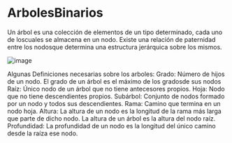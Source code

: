 # ArbolesBinarios
Un árbol es una colección de elementos de un tipo determinado, cada uno de loscuales se almacena en un nodo. Existe una relación de paternidad entre los nodosque determina una estructura jerárquica sobre los mismos.

![image](https://github.com/falilp/ArbolesBinarios/assets/78731447/1f01f9f0-4212-4985-8542-8afa1b30a05f)

Algunas Definiciones necesarias sobre los arboles:
Grado: Número de hijos de un nodo. El grado de un árbol es el máximo de los gradosde sus nodos
Raíz: Único nodo de un árbol que no tiene antecesores propios.
Hoja: Nodo que no tiene descendientes propios.
Subárbol: Conjunto de nodos formado por un nodo y todos sus descendientes.
Rama: Camino que termina en un nodo hoja.
Altura: La altura de un nodo es la longitud de la rama más larga que parte de dicho nodo. La altura de un árbol es la altura del nodo raíz.
Profundidad: La profundidad de un nodo es la longitud del único camino desde la raíza ese nodo.
